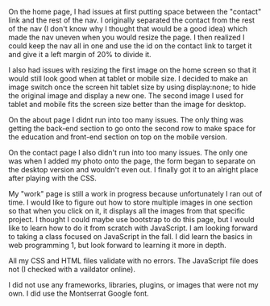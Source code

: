 On the home page, I had issues at first putting space between the "contact" link and the rest of the nav. I originally separated the contact from the rest of the nav (I don't know why I thought that would be a good idea) which made the nav uneven when you would resize the page. I then realized I could keep the nav all in one and use the id on the contact link to target it and give it a left margin of 20% to divide it. 

I also had issues with resizing the first image on the home screen so that it would still look good when at tablet or mobile size. I decided to make an image switch once the screen hit tablet size by using display:none; to hide the original image and display a new one. The second image I used for tablet and mobile fits the screen size better than the image for desktop. 

On the about page I didnt run into too many issues. The only thing was getting the back-end section to go onto the second row to make space for the education and front-end section on top on the mobile version. 

On the contact page I also didn't run into too many issues. The only one was when I added my photo onto the page, the form began to separate on the desktop version and wouldn't even out. I finally got it to an alright place after playing with the CSS. 

My "work" page is still a work in progress because unfortunately I ran out of time. I would like to figure out how to store multiple images in one section so that when you click on it, it displays all the images from that specific project. I thought I could maybe use bootstrap to do this page, but I would like to learn how to do it from scratch with JavaScript. I am looking forward to taking a class focused on JavaScript in the fall. I did learn the basics in web programming 1, but look forward to learning it more in depth. 

All my CSS and HTML files validate with no errors. The JavaScript file does not (I checked with a vaildator online). 

I did not use any frameworks, libraries, plugins, or images that were not my own. 
I did use the Montserrat Google font. 